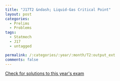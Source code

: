 ```yaml
---
title: "J17T2 &ndash; Liquid-Gas Critical Point"
layout: post
categories:
  - Prelims
  - Problems
tags:
  - Statmech
  - J17
  - untagged

permalink: /:categories/:year/:month/T2:output_ext
comments: false
---
```

<object data="2017J2T.pdf" type="application/pdf" width="100%" height="500"></object>
<div class="message"><a href='https://princetonprelim.com/prelim/35/'>Check for solutions to this year's exam</a></div>